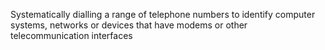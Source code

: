 Systematically dialling a range of telephone numbers to identify computer systems, networks or devices that have modems or other telecommunication interfaces